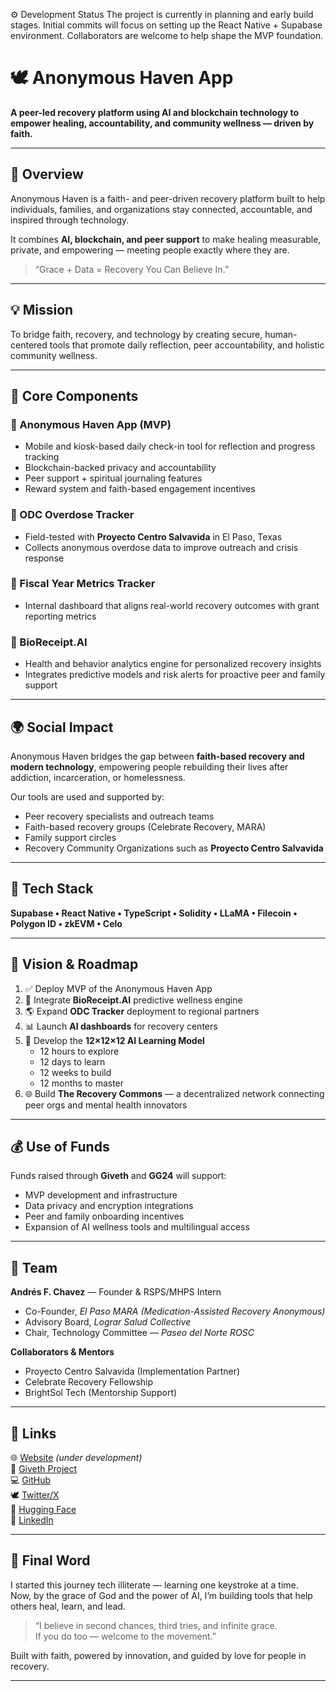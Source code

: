 ⚙️ Development Status
The project is currently in planning and early build stages. Initial commits will focus on setting up the React Native + Supabase environment. Collaborators are welcome to help shape the MVP foundation.

# 🕊️ Anonymous Haven App

**A peer-led recovery platform using AI and blockchain technology to empower healing, accountability, and community wellness — driven by faith.**

---

## 🌿 Overview
Anonymous Haven is a faith- and peer-driven recovery platform built to help individuals, families, and organizations stay connected, accountable, and inspired through technology.

It combines **AI, blockchain, and peer support** to make healing measurable, private, and empowering — meeting people exactly where they are.

> “Grace + Data = Recovery You Can Believe In.”

---

## 💡 Mission
To bridge faith, recovery, and technology by creating secure, human-centered tools that promote daily reflection, peer accountability, and holistic community wellness.

---

## 📱 Core Components
### 🔹 Anonymous Haven App (MVP)
- Mobile and kiosk-based daily check-in tool for reflection and progress tracking  
- Blockchain-backed privacy and accountability  
- Peer support + spiritual journaling features  
- Reward system and faith-based engagement incentives  

### 🔹 ODC Overdose Tracker
- Field-tested with **Proyecto Centro Salvavida** in El Paso, Texas  
- Collects anonymous overdose data to improve outreach and crisis response  

### 🔹 Fiscal Year Metrics Tracker
- Internal dashboard that aligns real-world recovery outcomes with grant reporting metrics  

### 🔹 BioReceipt.AI
- Health and behavior analytics engine for personalized recovery insights  
- Integrates predictive models and risk alerts for proactive peer and family support  

---

## 🌍 Social Impact
Anonymous Haven bridges the gap between **faith-based recovery and modern technology**, empowering people rebuilding their lives after addiction, incarceration, or homelessness.

Our tools are used and supported by:
- Peer recovery specialists and outreach teams  
- Faith-based recovery groups (Celebrate Recovery, MARA)  
- Family support circles  
- Recovery Community Organizations such as **Proyecto Centro Salvavida**  

---

## 🧠 Tech Stack
**Supabase • React Native • TypeScript • Solidity • LLaMA • Filecoin • Polygon ID • zkEVM • Celo**

---

## 🌱 Vision & Roadmap
1. ✅ Deploy MVP of the Anonymous Haven App  
2. 🚧 Integrate **BioReceipt.AI** predictive wellness engine  
3. 🌎 Expand **ODC Tracker** deployment to regional partners  
4. 📊 Launch **AI dashboards** for recovery centers  
5. 📘 Develop the **12×12×12 AI Learning Model**  
   - 12 hours to explore  
   - 12 days to learn  
   - 12 weeks to build  
   - 12 months to master  
6. 🌐 Build **The Recovery Commons** — a decentralized network connecting peer orgs and mental health innovators  

---

## 💰 Use of Funds
Funds raised through **Giveth** and **GG24** will support:
- MVP development and infrastructure  
- Data privacy and encryption integrations  
- Peer and family onboarding incentives  
- Expansion of AI wellness tools and multilingual access  

---

## 👥 Team
**Andrés F. Chavez** — Founder & RSPS/MHPS Intern  
- Co-Founder, *El Paso MARA (Medication-Assisted Recovery Anonymous)*  
- Advisory Board, *Lograr Salud Collective*  
- Chair, Technology Committee — *Paseo del Norte ROSC*  

**Collaborators & Mentors**
- Proyecto Centro Salvavida (Implementation Partner)  
- Celebrate Recovery Fellowship  
- BrightSol Tech (Mentorship Support)  

---

## 🔗 Links
🌐 [Website](https://anonymoushaven.ai) *(under development)*  
💚 [Giveth Project](https://giveth.io/project/recovery-haven-app)  
💻 [GitHub](https://github.com/AC1706-67)  
🕊️ [Twitter/X](https://twitter.com/AnonymousHavenX)  
🧠 [Hugging Face](https://huggingface.co/MRV-AI)  
💼 [LinkedIn](https://www.linkedin.com/in/andres-chavez-46a942320)

---

## 🙏 Final Word
I started this journey tech illiterate — learning one keystroke at a time.  
Now, by the grace of God and the power of AI, I’m building tools that help others heal, learn, and lead.

> “I believe in second chances, third tries, and infinite grace.  
> If you do too — welcome to the movement.”

Built with faith, powered by innovation, and guided by love for people in recovery.  

---